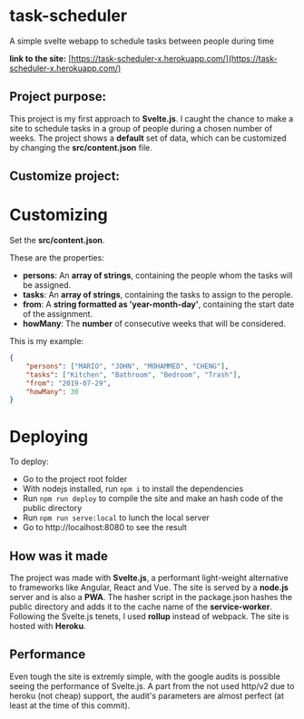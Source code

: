 # task-scheduler
A simple svelte webapp to schedule tasks between people during time

__link to the site:__ [https://task-scheduler-x.herokuapp.com/](https://task-scheduler-x.herokuapp.com/)

## Project purpose:

This project is my first approach to **Svelte.js**. I caught the chance to make a site to schedule tasks in a group of people during a chosen number of weeks. The project shows a **default** set of data, which can be customized by changing the **src/content.json** file.

## Customize project:

# Customizing

Set the **src/content.json**.

These are the properties:
* __persons__: An **array of strings**, containing the people whom the tasks will be assigned.
* __tasks__: An **array of strings**, containing the tasks to assign to the perople.
* __from__: A **string formatted as 'year-month-day'**, containing the start date of the assignment.
* __howMany__: The **number** of consecutive weeks that will be considered.

This is my example:

```json
{
    "persons": ["MARIO", "JOHN", "MOHAMMED", "CHENG"],
    "tasks": ["Kitchen", "Bathroom", "Bedroom", "Trash"],
    "from": "2019-07-29",
    "howMany": 30
}
```
# Deploying

To deploy:

* Go to the project root folder
* With nodejs installed, run `npm i` to install the dependencies
* Run `npm run deploy` to compile the site and make an hash code of the public directory
* Run `npm run serve:local` to lunch the local server
* Go to http://localhost:8080 to see the result

## How was it made

The project was made with **Svelte.js**, a performant light-weight alternative to frameworks like Angular, React and Vue. The site is served by a **node.js** server and is also a **PWA**. The hasher script in the package.json hashes the public directory and adds it to the cache name of the **service-worker**. Following the Svelte.js tenets, I used **rollup** instead of webpack. The site is hosted with **Heroku**.

## Performance

Even tough the site is extremly simple, with the google audits is possible seeing the performance of Svelte.js. A part from the not used http/v2 due to heroku (not cheap) support, the audit's parameters are almost perfect (at least at the time of this commit).

